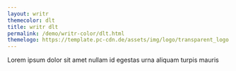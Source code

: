 ```yaml
---
layout: writr
themecolor: dlt
title: writr dlt
permalink: /demo/writr-color/dlt.html
themelogo: https://template.pc-cdn.de/assets/img/logo/transparent_logo.png
---
```


Lorem ipsum dolor sit amet nullam id egestas urna aliquam turpis mauris 

